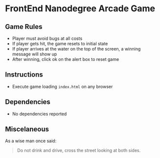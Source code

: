 # FrontEnd Nanodegree Arcade Game

## Game Rules

* Player must avoid bugs at all costs
* If player gets hit, the game resets to initial state
* If player arrives at the water on the top of the screen, a winning message will show up
* After winning, click ok on the alert box to reset game

## Instructions

* Execute game loading `index.html` on any browser

## Dependencies

* No dependencies reported

## Miscelaneous
As a wise man once said:

> Do not drink and drive, 
> cross the street looking at both sides.